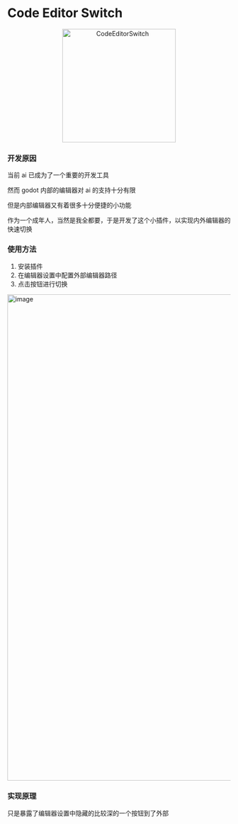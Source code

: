 # Code Editor Switch
<div align="center">
<img width="256" height="256" alt="CodeEditorSwitch" src="https://github.com/user-attachments/assets/434a7923-fa61-43d7-bb35-806aa0796a00" />
</div>

### 开发原因

当前 ai 已成为了一个重要的开发工具

然而 godot 内部的编辑器对 ai 的支持十分有限

但是内部编辑器又有着很多十分便捷的小功能

作为一个成年人，当然是我全都要，于是开发了这个小插件，以实现内外编辑器的快速切换

### 使用方法

1. 安装插件
2. 在编辑器设置中配置外部编辑器路径
3. 点击按钮进行切换
<img width="1354" height="1097" alt="image" src="https://github.com/user-attachments/assets/d900e9a0-ad9f-41d6-907b-81d5379a9e6f" />

### 实现原理

只是暴露了编辑器设置中隐藏的比较深的一个按钮到了外部

